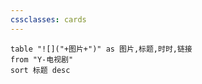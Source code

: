 ```yaml
---
cssclasses: cards
---
```


    
```dataview
table "![]("+图片+")" as 图片,标题,时时,链接
from "Y-电视剧"
sort 标题 desc
```
   